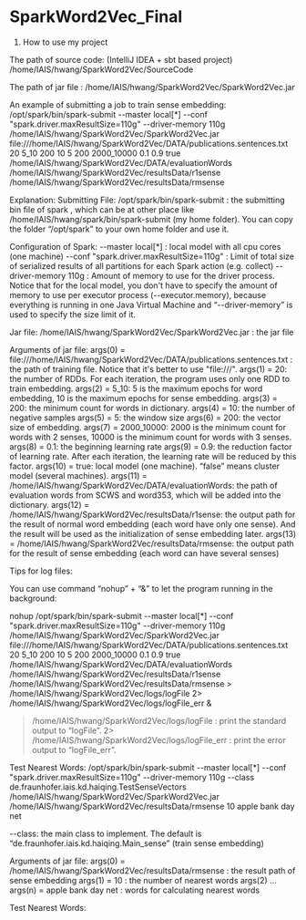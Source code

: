 # SparkWord2Vec_Final

1. How to use my project

The path of source code: (IntelliJ IDEA + sbt based project)
/home/IAIS/hwang/SparkWord2Vec/SourceCode


The path of jar file :
/home/IAIS/hwang/SparkWord2Vec/SparkWord2Vec.jar


An example of submitting a job to train sense embedding:
/opt/spark/bin/spark-submit --master local[*] --conf "spark.driver.maxResultSize=110g" --driver-memory 110g  /home/IAIS/hwang/SparkWord2Vec/SparkWord2Vec.jar file:///home/IAIS/hwang/SparkWord2Vec/DATA/publications.sentences.txt 20 5_10 200 10 5 200 2000_10000 0.1 0.9 true /home/IAIS/hwang/SparkWord2Vec/DATA/evaluationWords /home/IAIS/hwang/SparkWord2Vec/resultsData/r1sense /home/IAIS/hwang/SparkWord2Vec/resultsData/rmsense​


Explanation: 
Submitting File:
/opt/spark/bin/spark-submit : the submitting bin file of spark , which can be at other place like /home/IAIS/hwang/spark/bin/spark-submit (my home folder). You can copy the folder “/opt/spark” to your own home folder and use it.

Configuration of Spark:
--master local[*] : local model with all cpu cores (one machine)
--conf "spark.driver.maxResultSize=110g" : Limit of total size of serialized results of all partitions for each Spark action (e.g. collect)
--driver-memory 110g : Amount of memory to use for the driver process. Notice that for the local model, you don't have to specify the amount of memory to use per executor process (--executor.memory), because everything is running in one Java Virtual Machine and “--driver-memory” is used to specify the size limit of it. 

Jar file:
/home/IAIS/hwang/SparkWord2Vec/SparkWord2Vec.jar : the jar file

Arguments of jar file:
args(0) = file:///home/IAIS/hwang/SparkWord2Vec/DATA/publications.sentences.txt : the path of training file. Notice that it's better to use "file:///". 
args(1) = 20: the number of RDDs. For each iteration, the program uses only one RDD to train embedding.
args(2) = 5_10: 5 is the maximum epochs for word embedding, 10 is the maximum epochs for sense embedding. 
args(3) = 200: the minimum count for words in dictionary.
args(4) = 10: the number of negative samples 
args(5) = 5: the window size
args(6) = 200: the vector size of embedding. 
args(7) = 2000_10000: 2000 is the minimum count for words with 2 senses,  10000 is the minimum count for words with 3 senses.
args(8) = 0.1: the beginning learning rate
args(9) = 0.9: the reduction factor of learning rate. After each iteration, the learning rate will be reduced by this factor.
args(10) = true: local model (one machine). “false” means cluster model (several machines).
args(11) = /home/IAIS/hwang/SparkWord2Vec/DATA/evaluationWords: the path of evaluation words from SCWS and word353, which will be added into the dictionary.
args(12) = /home/IAIS/hwang/SparkWord2Vec/resultsData/r1sense: the output path for the result of normal word embedding (each word have only one sense). And the result will be used as the initialization of sense embedding later. 
args(13) = /home/IAIS/hwang/SparkWord2Vec/resultsData/rmsense: the output path for the result of sense embedding (each word can have several senses)


Tips for log files:

You can use command “nohup” + “&” to let the program running in the background:

nohup /opt/spark/bin/spark-submit --master local[*] --conf "spark.driver.maxResultSize=110g" --driver-memory 110g  /home/IAIS/hwang/SparkWord2Vec/SparkWord2Vec.jar file:///home/IAIS/hwang/SparkWord2Vec/DATA/publications.sentences.txt 20 5_10 200 10 5 200 2000_10000 0.1 0.9 true /home/IAIS/hwang/SparkWord2Vec/DATA/evaluationWords /home/IAIS/hwang/SparkWord2Vec/resultsData/r1sense /home/IAIS/hwang/SparkWord2Vec/resultsData/rmsense > /home/IAIS/hwang/SparkWord2Vec/logs/logFile 2> /home/IAIS/hwang/SparkWord2Vec/logs/logFile_err &

> /home/IAIS/hwang/SparkWord2Vec/logs/logFile : print the standard output to “logFile”. 
2> /home/IAIS/hwang/SparkWord2Vec/logs/logFile_err : print the error output to “logFile_err”. 


Test Nearest Words:
/opt/spark/bin/spark-submit --master local[*] --conf "spark.driver.maxResultSize=110g" --driver-memory 110g --class de.fraunhofer.iais.kd.haiqing.TestSenseVectors /home/IAIS/hwang/SparkWord2Vec/SparkWord2Vec.jar /home/IAIS/hwang/SparkWord2Vec/resultsData/rmsense 10 apple bank day net

--class: the main class to implement. The default is “de.fraunhofer.iais.kd.haiqing.Main_sense” (train sense embedding)

Arguments of jar file:
args(0) = /home/IAIS/hwang/SparkWord2Vec/resultsData/rmsense : the result path of sense embedding
args(1) = 10 : the number of nearest words 
args(2) ... args(n) = apple bank day net : words for calculating nearest words


Test Nearest Words:


